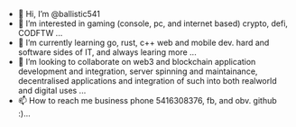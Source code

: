 - 👋 Hi, I’m @ballistic541
- 👀 I’m interested in gaming (console, pc, and internet based) crypto, defi, CODFTW ...
- 🌱 I’m currently learning go, rust, c++ web and mobile dev. hard and software sides of IT, and always learing more ...
- 💞️ I’m looking to collaborate on web3 and blockchain application development and integration, server spinning and maintainance, decentralised applications and integration of such into both realworld and digital uses ...
- 📫 How to reach me business phone 5416308376, fb, and obv. github :)...

<!---
ballistic541/ballistic541 is a ✨ special ✨ repository because its `README.md` (this file) appears on your GitHub profile.
You can click the Preview link to take a look at your changes.
--->
